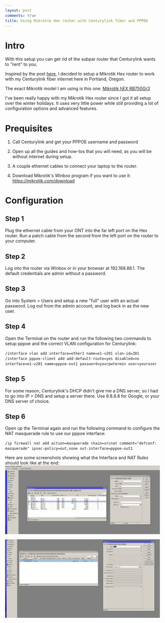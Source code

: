 ```yaml
---
layout: post
comments: true
title: Using Mikrotik Hex router with Centurylink fiber and PPPOE
---
```


# Intro

With this setup you can get rid of the subpar router that Centurylink wants to "rent" to you.

Inspired by the post [here](https://kmwoley.com/blog/bypassing-needless-centurylink-wireless-router-on-gigabit-fiber/), I
decided to setup a Mikrotik Hex router to work with my Centurylink fiber internet here in Portland, Oregon.

The exact Mikrotik model I am using is this one: [Mikrotik hEX RB750Gr3](https://amzn.to/2KGcHQI)

I've been really happy with my Mikrotik Hex router since I got it all setup over the winter holidays.
It uses very little power while still providing a lot of configuration options and advanced features.

# Prequisites

1. Call Centurylink and get your PPPOE username and password

2. Open up all the guides and how-tos that you will need, as you will be without internet during setup.

3. A couple ethernet cables to connect your laptop to the router.

4. Download Mikrotik's Winbox program if you want to use it: https://mikrotik.com/download

# Configuration

## Step 1
Plug the ethernet cable from your ONT into the far left port on the Hex router. Run a patch cable from the second from the left port on the router to your computer.

## Step 2
Log into the router via Winbox or in your browser at 192.168.88.1. The default credentials are admin without a password.

## Step 3
Go into System > Users and setup a new "full" user with an actual password. Log out from the admin account, and log back in as
the new user.

## Step 4
Open the Terminal on the router and run the following two commands to setup pppoe and the correct VLAN configuration for Centurylink:

`/interface vlan
add interface=ether1 name=e1-v201 vlan-id=201
/interface pppoe-client
add add-default-route=yes disabled=no interface=e1-v201 name=pppoe-out1 password=yourpwtermin user=youruser
`

## Step 5
For some reason, Centurylink's DHCP didn't give me a DNS server, so I had to go into IP > DNS and setup a server there.
Use 8.8.8.8 for Google, or your DNS server of choice.

## Step 6
Open up the Terminal again and run the following command to configure the NAT masquerade rule to use our pppoe interface:

`/ip firewall nat
add action=masquerade chain=srcnat comment="defconf: masquerade" ipsec-policy=out,none out-interface=pppoe-out1
`

Here are some screenshots showing what the Interface and NAT Rules should look like at the end:
![alt text][interfacelist]

[interfacelist]:/public/interfacelist.png "Interface List"

![alt text][natrules]

[natrules]: /public/natrules.png "NAT Rules"